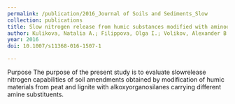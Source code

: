 ```yaml
---
permalink: /publication/2016_Journal of Soils and Sediments_Slow 
collection: publications
title: Slow nitrogen release from humic substances modified with aminoorganosilanes
author: Kulikova, Natalia A.; Filippova, Olga I.; Volikov, Alexander B.; Perminova, Irina V.
year: 2016
doi: 10.1007/s11368-016-1507-1

---
```


Purpose The purpose of the present study is to evaluate slowrelease nitrogen capabilities of soil amendments obtained by modification of humic materials from peat and lignite with alkoxyorganosilanes carrying different amine substituents.
